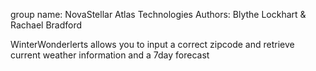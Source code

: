 group name: NovaStellar Atlas Technologies
Authors: Blythe Lockhart & Rachael Bradford

WinterWonderlerts allows you to input a correct zipcode and retrieve current weather information and a 7day forecast
